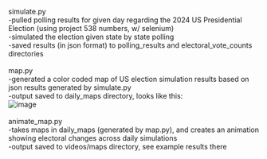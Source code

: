 simulate.py\
-pulled polling results for given day regarding the 2024 US Presidential Election (using project 538 numbers, w/ selenium)\
-simulated the election given state by state polling\
-saved results (in json format) to polling_results and electoral_vote_counts directories\
\
map.py\
-generated a color coded map of US election simulation results based on json results generated by simulate.py\
-output saved to daily_maps directory, looks like this:\
![image](https://github.com/user-attachments/assets/348c5426-8345-4248-b907-dcc5786bbf5e)\
\
animate_map.py\
-takes maps in daily_maps (generated by map.py), and creates an animation showing electoral changes across daily simulations\
-output saved to videos/maps directory, see example results there



